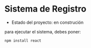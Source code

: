<h1> Sistema de Registro</h1>

- Estado del proyecto: en construción

para ejecutar el sistema, debes poner:

```npm install react```
